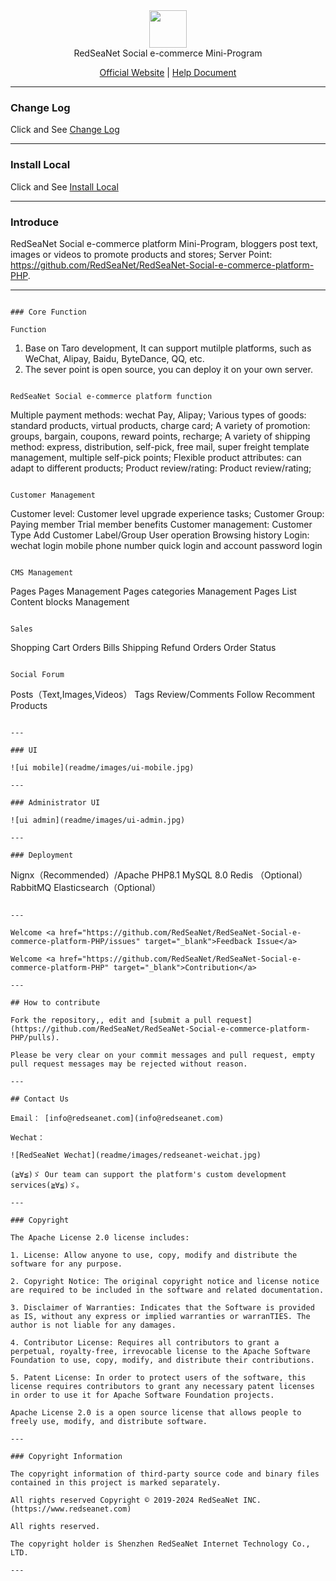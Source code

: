 <div align="center" >
    <img src="http://redseanet.com/pub/theme/redseanet/frontend/picture/logo.png" width="60" height="60" />
</div>
<div align="center">RedSeaNet Social e-commerce Mini-Program </div>

<div align="center">

[Official Website](https://www.redseanet.com/) |
[Help Document](https://redseanet.com/technology-sharing/ecomphp.html)

</div>

---

### Change Log

Click and See <a href="https://redseanet.com/technology-sharing/ecomphp/ecomphp_min_program_change_summary.html" target="_blank">Change Log</a>

---

### Install Local

Click and See <a href="" target="_blank">Install Local</a>

---

### Introduce

RedSeaNet Social e-commerce platform Mini-Program, bloggers post text, images or videos to promote products and stores; Server Point: https://github.com/RedSeaNet/RedSeaNet-Social-e-commerce-platform-PHP.

---

```

### Core Function

Function

```

1. Base on Taro development, It can support mutilple platforms, such as WeChat, Alipay, Baidu, ByteDance, QQ, etc.
2. The sever point is open source, you can deploy it on your own server.

```

RedSeaNet Social e-commerce platform function

```

Multiple payment methods: wechat Pay, Alipay;
Various types of goods: standard products, virtual products, charge card;
A variety of promotion: groups, bargain, coupons, reward points, recharge;
A variety of shipping method: express, distribution, self-pick, free mail, super freight template management, multiple self-pick points;
Flexible product attributes: can adapt to different products;
Product review/rating: Product review/rating;

```

Customer Management

```

Customer level: Customer level upgrade experience tasks;
Customer Group: Paying member Trial member benefits
Customer management: Customer Type Add Customer Label/Group User operation Browsing history
Login: wechat login mobile phone number quick login and account password login

```

CMS Management

```

Pages
Pages Management
Pages categories Management
Pages List
Content blocks Management

```

Sales

```

Shopping Cart
Orders
Bills
Shipping
Refund Orders
Order Status

```

Social Forum

```

Posts（Text,Images,Videos）
Tags
Review/Comments
Follow
Recomment Products

```

---

### UI

![ui mobile](readme/images/ui-mobile.jpg)

---

### Administrator UI

![ui admin](readme/images/ui-admin.jpg)

---

### Deployment

```

Nignx（Recommended）/Apache
PHP8.1
MySQL 8.0
Redis （Optional）
RabbitMQ
Elasticsearch（Optional）

```

---

Welcome <a href="https://github.com/RedSeaNet/RedSeaNet-Social-e-commerce-platform-PHP/issues" target="_blank">Feedback Issue</a>

Welcome <a href="https://github.com/RedSeaNet/RedSeaNet-Social-e-commerce-platform-PHP" target="_blank">Contribution</a>

---

## How to contribute

Fork the repository,, edit and [submit a pull request](https://github.com/RedSeaNet/RedSeaNet-Social-e-commerce-platform-PHP/pulls).

Please be very clear on your commit messages and pull request, empty pull request messages may be rejected without reason.

---

## Contact Us

Email： [info@redseanet.com](info@redseanet.com)

Wechat：

![RedSeaNet Wechat](readme/images/redseanet-weichat.jpg)

(≧∀≦)ゞ Our team can support the platform's custom development services(≧∀≦)ゞ。

---

### Copyright

The Apache License 2.0 license includes:

1. License: Allow anyone to use, copy, modify and distribute the software for any purpose.

2. Copyright Notice: The original copyright notice and license notice are required to be included in the software and related documentation.

3. Disclaimer of Warranties: Indicates that the Software is provided as IS, without any express or implied warranties or warranTIES. The author is not liable for any damages.

4. Contributor License: Requires all contributors to grant a perpetual, royalty-free, irrevocable license to the Apache Software Foundation to use, copy, modify, and distribute their contributions.

5. Patent License: In order to protect users of the software, this license requires contributors to grant any necessary patent licenses in order to use it for Apache Software Foundation projects.

Apache License 2.0 is a open source license that allows people to freely use, modify, and distribute software.

---

### Copyright Information

The copyright information of third-party source code and binary files contained in this project is marked separately.

All rights reserved Copyright © 2019-2024 RedSeaNet INC. (https://www.redseanet.com)

All rights reserved.

The copyright holder is Shenzhen RedSeaNet Internet Technology Co., LTD.

---

```

```

```
